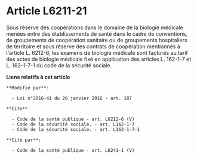 # Article L6211-21

Sous réserve des coopérations dans le domaine de la biologie médicale menées entre des établissements de santé dans le cadre
de conventions, de groupements de coopération sanitaire ou de groupements hospitaliers de territoire et sous réserve des
contrats de coopération mentionnés à l'article L. 6212-6, les examens de biologie médicale sont facturés au tarif des actes
de biologie médicale fixé en application des articles L. 162-1-7 et L. 162-1-7-1 du code de la sécurité sociale.

**Liens relatifs à cet article**

	**Modifié par**:

	  - Loi n°2016-41 du 26 janvier 2016 - art. 107

	**Cite**:

	  - Code de la santé publique - art. L6212-6 (V)
	  - Code de la sécurité sociale. - art. L162-1-7
	  - Code de la sécurité sociale. - art. L162-1-7-1

	**Cité par**:

	  - Code de la santé publique - art. L6241-1 (V)
